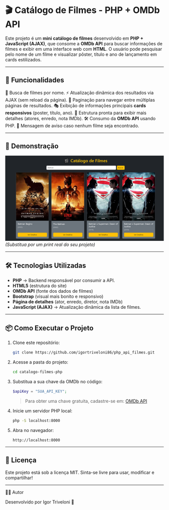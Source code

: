 # 🎬 Catálogo de Filmes - PHP + OMDb API

Este projeto é um **mini catálogo de filmes** desenvolvido em **PHP + JavaScript (AJAX)**, que consome a **OMDb API** para buscar informações de filmes e exibir em uma interface web com **HTML**.
O usuário pode pesquisar pelo nome de um filme e visualizar pôster, título e ano de lançamento em cards estilizados.

---

## 🚀 Funcionalidades

🔎 Busca de filmes por nome.
⚡ Atualização dinâmica dos resultados via AJAX (sem reload da página).
📄 Paginação para navegar entre múltiplas páginas de resultados.
🎭 Exibição de informações principais **cards responsivos** (poster, título, ano).
📝 Estrutura pronta para exibir mais detalhes (atores, enredo, nota IMDb).
🛠 Consumo da **OMDb API** usando PHP.
📨 Mensagem de aviso caso nenhum filme seja encontrado.

---

## 📸 Demonstração

![Preview do projeto](./img/home.png)
_(Substitua por um print real do seu projeto)_

---

## 🛠️ Tecnologias Utilizadas

- **PHP** → Backend responsável por consumir a API.
- **HTML5** (estrutura do site)
- **OMDb API** (fonte dos dados de filmes)
- **Bootstrap** (visual mais bonito e responsivo)
- **Página de detalhes** (ator, enredo, diretor, nota IMDb)
- **JavaScript (AJAX)** → Atualização dinâmica da lista de filmes.

---

## 📦 Como Executar o Projeto

1. Clone este repositório:

   ```bash
   git clone https://github.com/igortriveloni86/php_api_filmes.git
   ```

2. Acesse a pasta do projeto:

   ```bash
   cd catalogo-filmes-php
   ```

3. Substitua a sua chave da OMDb no código:

   ```php
   $apiKey = "SUA_API_KEY";
   ```

   > Para obter uma chave gratuita, cadastre-se em: [OMDb API](https://www.omdbapi.com/apikey.aspx)

4. Inicie um servidor PHP local:

   ```bash
   php -S localhost:8000
   ```

5. Abra no navegador:

   ```
   http://localhost:8000
   ```

---

## 📜 Licença

Este projeto está sob a licença MIT.
Sinta-se livre para usar, modificar e compartilhar!

---

👨‍💻 Autor

Desenvolvido por Igor Triveloni 🚀
